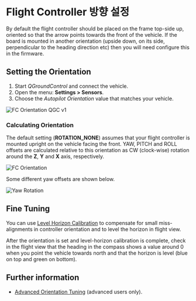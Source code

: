 # Flight Controller 방향 설정

By default the flight controller should be placed on the frame top-side up, oriented so that the arrow points towards the front of the vehicle. If the board is mounted in another orientation (upside down, on its side, perpendicular to the heading direction etc) then you will need configure this in the firmware.


## Setting the Orientation

1. Start *QGroundControl* and connect the vehicle.
2. Open the menu: **Settings > Sensors**.
3. Choose the *Autopilot Orientation* value that matches your vehicle.

![FC Orientation QGC v1](../../images/fc_orientation_qgc_v1.png)


### Calculating Orientation

The default setting (**ROTATION_NONE**) assumes that your flight controller is mounted upright on the vehicle facing the front. YAW, PITCH and ROLL offsets are calculated relative to this orientation as CW (clock-wise) rotation around the **Z**, **Y** and **X** axis, respectively.

![FC Orientation](../../images/fc_orientation_1.png)

Some different yaw offsets are shown below.

![Yaw Rotation](../../images/yaw_rotation.png)


## Fine Tuning

You can use [Level Horizon Calibration](config/level_horizon_calibration.md) to compensate for small miss-alignments in controller orientation and to level the horizon in flight view.

After the orientation is set and level-horizon calibration is complete, check in the flight view that the heading in the compass shows a value around 0 when you point the vehicle towards north and that the horizon is level (blue on top and green on bottom).


## Further information

* [Advanced Orientation Tuning](../advanced_config/advanced_flight_controller_orientation_leveling.md) (advanced users only).
